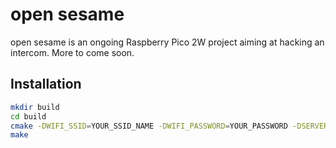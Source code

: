 # open sesame

open sesame is an ongoing Raspberry Pico 2W project aiming at hacking an intercom. More to come soon.

## Installation

```bash
mkdir build
cd build
cmake -DWIFI_SSID=YOUR_SSID_NAME -DWIFI_PASSWORD=YOUR_PASSWORD -DSERVER_IP=IP_OF_THE_SERVER ..
make
```
